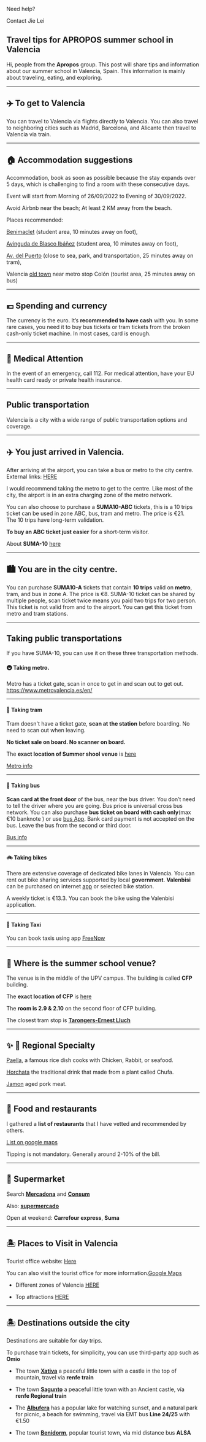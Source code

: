 Need help?

Contact Jie Lei 


**Travel tips for APROPOS summer school in Valencia**
---


Hi, people from the **Apropos** group. This post will share tips and information about our summer school in Valencia, Spain.
This information is mainly about traveling, eating, and exploring.

---
## ✈️ To get to Valencia 
You can travel to Valencia via flights directly to Valencia.
You can also travel to neighboring cities such as Madrid, Barcelona, and Alicante then travel to Valencia via train. 


---
## 🏠 Accommodation suggestions
Accommodation, book as soon as possible because the stay expands over 5 days, which is challenging to find a room with these consecutive days. 

Event will start from Morning of 26/09/2022 to Evening of 30/09/2022.

Avoid Airbnb near the beach; At least 2 KM away from the beach.

Places recommended:

 [Benimaclet](https://goo.gl/maps/tC9zJxQHcSjhVxgg7) (student area, 10 minutes away on foot), 

 [Avinguda de Blasco Ibáñez](https://goo.gl/maps/HShCUSKPiM7KFSRZ9) (student area, 10 minutes away on foot), 

 [Av. del Puerto](https://goo.gl/maps/jXwUzEeAtsiH1Sj47) (close to sea, park, and transportation, 25 minutes away on tram), 

Valencia [old town](https://goo.gl/maps/Mht3gxMKQfxYHWEt8) near metro stop Colón (tourist area, 25 minutes away on bus)


---
## 💶 Spending and currency 
The currency is the euro. 
It’s **recommended to have cash** with you.
In some rare cases, you need it to buy bus tickets or tram tickets from the broken cash-only ticket machine. In most cases, card is enough.


---
## 🏥 Medical Attention 
In the event of an emergency, call 112.
For medical attention, have your EU health card ready or private health insurance. 

---
## Public transportation 

Valencia is a city with a wide range of public transportation options and coverage. 

---

## ✈️ You just arrived in Valencia.
After arriving at the airport, you can take a bus or metro to the city centre. 
External links: [HERE](https://www.valencia-cityguide.com/tourist-information/transport/transport-from-the-airport-to-the-city.html)

I would recommend taking the metro to get to the centre. 
Like most of the city, the airport is in an extra charging zone of the metro network.  

You can also choose to purchase a **SUMA10-ABC** tickets, this is a 10 trips ticket can be used in zone ABC, bus, tram and metro. The price is €21.  
The 10 trips have long-term validation. 


 **To buy **an** ABC ticket just easier** for a short-term visitor.


About **SUMA-10** [here]( https://www.metrovalencia.es/en/communications/what-is-suma/)

---

## 🏙️ You are in the city centre.

You can purchase **SUMA10-A** tickets that contain **10 trips** valid on **metro**, tram, and bus in zone A. The price is €8.
SUMA-10 ticket can be shared by multiple people, scan ticket twice means you paid two trips for two person. 
This ticket is not valid from and to the airport. 
You can get this ticket from metro and tram stations. 

---

## Taking public transportations
If you have SUMA-10, you can use it on these three transportation methods.

#### 🚇 Taking metro. 
Metro has a ticket gate, scan in once to get in and scan out to get out.  
https://www.metrovalencia.es/en/

---

#### 🚋 Taking tram 

Tram doesn't have a ticket gate, **scan at the station** before boarding. No need to scan out when leaving. 

**No ticket sale on board. No scanner on board.** 

The **exact location of Summer shool venue** is [here](https://g.page/UPVCFP?share)

[Metro info](https://www.metrovalencia.es/en/)

---

#### 🚌 Taking bus 
**Scan card at the front door** of the bus, near the bus driver. 
You don’t need to tell the driver where you are going. Bus price is universal cross bus network. 
You can also purchase **bus ticket on board with cash only**(max €10 banknote ) or use [bus App](https://www.emtvalencia.es/app.php). 
Bank card payment is not accepted on the bus. Leave the bus from the second or third door. 

[Bus info](https://www.emtvalencia.es/ciudadano/index.php)

---

#### 🚲 Taking bikes 
There are extensive coverage of dedicated bike lanes in Valencia. 
You can rent out bike sharing services supported by local **government**. 
**Valenbisi** can be purchased on internet [app](https://www.valenbisi.es/en/home) or selected bike station. 

A weekly ticket is €13.3. 
You can book the bike using the Valenbisi application. 

---


#### 🚕 Taking Taxi

You can book taxis using app [FreeNow](https://www.free-now.com/es/)


---
## 🏫 **Where is the summer school venue?**

The venue is in the middle of the UPV campus. The building is called **CFP** building. 

The **exact location of CFP** is [here](https://g.page/UPVCFP?share)

The **room is  2.9 & 2.10** on the second floor of CFP building. 

The closest tram stop is [**Tarongers-Ernest Lluch**](https://goo.gl/maps/YhdDfnmoFLoW9QmB8)


---
## ✨ 🥘 Regional Specialty  
[Paella](https://en.wikipedia.org/wiki/Paella), a famous rice dish cooks with Chicken, Rabbit, or seafood.

[Horchata](https://en.wikipedia.org/wiki/Horchata) the traditional drink that made from a plant called Chufa.

[Jamon](https://en.wikipedia.org/wiki/Jam%C3%B3n) aged pork meat.


---
## 🥘 Food and restaurants 

I gathered a **list of restaurants** that I have vetted and recommended by others. 

[List on google maps](https://www.google.com/maps/placelists/list/-cezeKbvQd2w56Hv-pX_Rw)

Tipping is not mandatory. 
Generally around 2-10% of the bill. 

---


## 🛒 Supermarket 
Search [**Mercadona**](https://info.mercadona.es/en/supermercados) 
and [**Consum**](https://www.consum.es/en/)

Also: [**supermercado**](https://www.elcorteingles.es/supermarket/)


Open at weekend: **Carrefour express**,  **Suma**


---
## 🏝️ Places to Visit in Valencia

Tourist office website: [Here](https://www.visitvalencia.com/en)

You can also visit the tourist office for more information.[Google Maps](https://www.google.es/maps/search/Tourist+Information+valencia/@39.4765895,-0.4014255,13z)

- Different zones of Valencia [HERE](https://www.visitvalencia.com/en/what-to-see-valencia/neighbourhoods-and-areas-valencia)

- Top attractions [HERE](https://www.visitvalencia.com/en/what-to-see-valencia/top-valencia-attractions)

---

## 🏝️ Destinations outside the city


Destinations are suitable for day trips. 

To purchase train tickets, for simplicity, you can use third-party app such as **Omio** 

- The town [**Xativa**](https://goo.gl/maps/mPMAtoWF4HySg8cy8) a peaceful little town with a castle in the top of mountain, travel via **renfe train** 


- The town [**Sagunto**](https://goo.gl/maps/4Rz25xocQKdobJmA9) a peaceful little town with an Ancient castle, vía **renfe Regional train** 



- The [**Albufera**](https://g.page/miradoralbuferapaseosenbarca?share) has a popular lake for watching sunset, and a natural park for picnic, a beach for swimming, travel via EMT bus **Line 24/25** with €1.50 



- The town [**Benidorm**](https://goo.gl/maps/YNUWzqswG4xcLnvw7), popular tourist town, via mid distance bus **ALSA**

